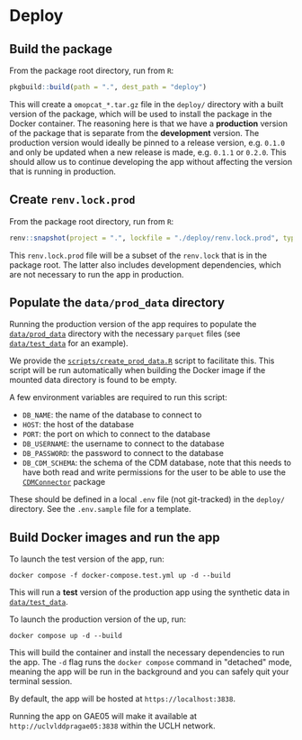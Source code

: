 # Deploy

## Build the package

From the package root directory, run from `R`:

```r
pkgbuild::build(path = ".", dest_path = "deploy")
```

This will create a `omopcat_*.tar.gz` file in the `deploy/` directory with a built version of the
package, which  will be used to install the package in the Docker container. The reasoning here
is that we have a **production** version of the package that is separate from the **development**
version. The production version would ideally be pinned to a release version, e.g. `0.1.0` and only
be updated when a new release is made, e.g. `0.1.1` or `0.2.0`. This should allow us to continue
developing the app without affecting the version that is running in production.

## Create `renv.lock.prod`

From the package root directory, run from `R`:

```r
renv::snapshot(project = ".", lockfile = "./deploy/renv.lock.prod", type = "explicit")
```

This `renv.lock.prod` file will be a subset of the `renv.lock` that is in the package root. The
latter also includes development dependencies, which are not necessary to run the app in production.

## Populate the `data/prod_data` directory

Running the production version of the app requires to populate the
[`data/prod_data`](../data/prod_data/) directory with
the necessary `parquet` files (see [`data/test_data`](../data/test_data/) for an example).

We provide the [`scripts/create_prod_data.R`](../scripts/create_prod_data.R)
script to facilitate this. This script will be run automatically when building the Docker image if
the mounted data directory is found to be empty.

A few environment variables are required to run this script:

* `DB_NAME`: the name of the database to connect to
* `HOST`: the host of the database
* `PORT`: the port on which to connect to the database
* `DB_USERNAME`: the username to connect to the database
* `DB_PASSWORD`: the password to connect to the database
* `DB_CDM_SCHEMA`: the schema of the CDM database, note that this needs to have both read and write
    permissions for the user to be able to use the
    [`CDMConnector`](https://darwin-eu.github.io/CDMConnector/index.html) package

These should be defined in a local `.env` file (not git-tracked) in the `deploy/` directory.
See the `.env.sample` file for a template.

## Build Docker images and run the app

To launch the test version of the app, run:

```shell
docker compose -f docker-compose.test.yml up -d --build
```

This will run a **test** version of the production app using the synthetic data in
[`data/test_data`](../data/test_data/).

To launch the production version of the up, run:

```shell
docker compose up -d --build
```

This will build the container and install the necessary dependencies to run the app.
The `-d` flag runs the `docker compose` command in "detached" mode, meaning the app will be run
in the background and you can safely quit your terminal session.

By default, the app will be hosted at `https://localhost:3838`.

Running the app on GAE05 will make it available at `http://uclvlddpragae05:3838` within the UCLH
network.
